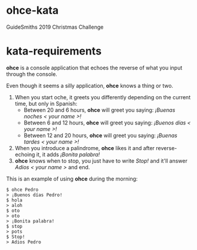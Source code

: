# ohce-kata
GuideSmiths 2019 Christmas Challenge

# kata-requirements
**ohce** is a console application that echoes the reverse of what you input through the console.

Even though it seems a silly application, **ohce** knows a thing or two.

1. When you start oche, it greets you differently depending on the current time, but only in Spanish: 
    - Between 20 and 6 hours, **ohce** will greet you saying:  *¡Buenas noches < your name >!*
    - Between 6 and 12 hours, **ohce** will greet you saying:  *¡Buenos días < your name >!*
    - Between 12 and 20 hours, **ohce** will greet you saying:  *¡Buenas tardes < your name >!*
2. When you introduce a palindrome, **ohce** likes it and after reverse-echoing it, it adds *¡Bonita palabra!*
3. **ohce** knows when to stop, you just have to write *Stop!* and it'll answer *Adios < your name >* and end.

This is an example of using **ohce** during the morning:

    $ ohce Pedro
    > ¡Buenos días Pedro!
    $ hola
    > aloh
    $ oto
    > oto
    > ¡Bonita palabra!
    $ stop
    > pots
    $ Stop!
    > Adios Pedro
